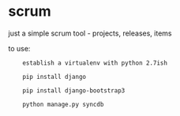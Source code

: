 # scrum
just a simple scrum tool - projects, releases, items

to use:

        establish a virtualenv with python 2.7ish

        pip install django

        pip install django-bootstrap3

        python manage.py syncdb


